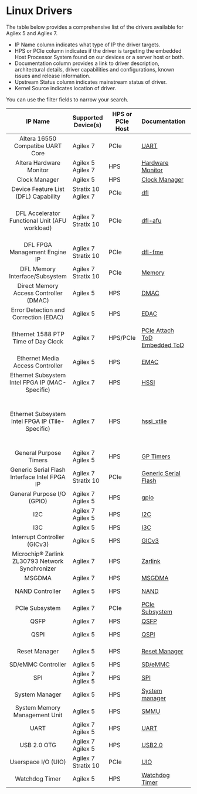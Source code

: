 # Linux Drivers

The table below provides a comprehensive list of the drivers available for Agilex 5 and Agilex 7.

* IP Name column indicates what type of IP the driver targets.  
* HPS or PCIe column indicates if the driver is targeting the embedded Host Processor System found on our devices or a server host or both.
* Documentation column provides a link to driver description, architectural details, driver capabilities and configurations, known issues and release information.
* Upstream Status column indicates mainstream status of driver.
* Kernel Source indicates location of driver.

You can use the filter fields to narrow your search.

| **IP Name** | Supported Device(s) |  HPS or PCIe Host | Documentation | Upstream Status | Kernel Source|
| :-------:|-----------|-----------------|:---------------|:----------:|---------------------- |
| Altera 16550 Compatibe UART Core  | Agilex 7 | PCIe | [UART](../linux-dfl/uart_16550/uart_16550.md) | Yes | [8250_dfl](https://github.com/OFS/linux-dfl/blob/master/drivers/tty/serial/8250/8250_dfl.c) |
| Altera Hardware Monitor | Agilex 5 <br>Agilex 7 | HPS | [Hardware Monitor](../linux-embedded/hwmon/hwmon.md) | No | [Hwmon driver](https://github.com/altera-opensource/linux-socfpga/blob/HEAD/drivers/hwmon/soc64-hwmon.c) |
| Clock Manager | Agilex 5 | HPS |[Clock Manager](../linux-embedded/clock_manager/clock_manager.md) | No | [clk_agilex5](https://github.com/altera-opensource/linux-socfpga/blob/socfpga-6.1.55-lts/drivers/clk/socfpga/clk-agilex5.c) |
| Device Feature List  (DFL) Capability | Stratix 10 <br> Agilex 7 | PCIe | [dfl](../linux-dfl/dfl/dfl.md) | Yes | [dfl](https://github.com/OFS/linux-dfl/blob/master/drivers/fpga/dfl.c) |
| DFL Accelerator Functional Unit (AFU workload) | Agilex 7 <br> Stratix 10 | PCIe | [dfl-afu](../linux-dfl/dfl_afu/dfl_afu.md) | Yes | [dfl-afu-dma-region](https://git.kernel.org/pub/scm/linux/kernel/git/torvalds/linux.git/tree/drivers/fpga/dfl-afu-dma-region.c?h=master)<br>[dfl-afu-error](https://git.kernel.org/pub/scm/linux/kernel/git/torvalds/linux.git/tree/drivers/fpga/dfl-afu-error.c?h=master)<br>[dfl-afu-region](https://git.kernel.org/pub/scm/linux/kernel/git/torvalds/linux.git/tree/drivers/fpga/dfl-afu-region.c?h=master)<br>[dfl-afu-main](https://git.kernel.org/pub/scm/linux/kernel/git/torvalds/linux.git/tree/drivers/fpga/dfl-afu-main.c?h=master)|
| DFL FPGA Management Engine IP |  Agilex 7 <br>Stratix 10 | PCIe | [dfl-fme](../linux-dfl/dfl_fme/dfl_fme.md) | Yes | [dfl-fme-mgr](https://git.kernel.org/pub/scm/linux/kernel/git/stable/linux.git/tree/drivers/fpga/fpga-mgr.c) <br> [dfl-fme-br](https://git.kernel.org/pub/scm/linux/kernel/git/stable/linux.git/tree/drivers/fpga/dfl-fme-br.c)<br>[dfl-fme-region](https://git.kernel.org/pub/scm/linux/kernel/git/stable/linux.git/tree/drivers/fpga/dfl-fme-region.c)|
| DFL Memory Interface/Subsystem | Agilex 7<br>Stratix 10  | PCIe | [Memory](../linux-dfl/dfl_emif/dfl_emif.md) | Yes | [dfl-emif](https://git.kernel.org/pub/scm/linux/kernel/git/torvalds/linux.git/tree/drivers/memory/dfl-emif.c?h=master) |
| Direct Memory Access Controller (DMAC) | Agilex 5 | HPS|  [DMAC](../linux-embedded/dma/dma.md) | Yes | [dmac](https://git.kernel.org/pub/scm/linux/kernel/git/torvalds/linux.git/tree/drivers/dma/dw-axi-dmac/dw-axi-dmac-platform.c) |
| Error Detection and Correction (EDAC) | Agilex 5 | HPS | [EDAC](../linux-embedded/edac/edac.md) | Yes | [altera_edac](https://git.kernel.org/pub/scm/linux/kernel/git/torvalds/linux.git/tree/drivers/edac/altera_edac.c) |
| Ethernet 1588 PTP Time of Day Clock | Agilex 7 | HPS/PCIe | [PCIe Attach ToD](../linux-dfl/ptp_dfl_tod/ptp_dfl_tod.md)  <br> [Embedded ToD](../linux-embedded/ptp_tod/ptp_emb_tod.md) | Yes  | [ToD PCIe-Attach driver ](https://github.com/OFS/linux-dfl/blob/master/drivers/ptp/ptp_dfl_tod.c) <br> [ToD Embedded driver ](https://github.com/altera-opensource/linux-socfpga/blob/socfpga-6.1.55-lts/drivers/net/ethernet/altera/intel_fpga_tod.c) |
| Ethernet Media Access Controller | Agilex 5 | HPS | [EMAC](../linux-embedded/emac/emac.md) | No | [dwxgmac2_core](https://github.com/altera-opensource/linux-socfpga/blob/socfpga-6.1.55-lts/drivers/net/ethernet/stmicro/stmmac/dwxgmac2_core.c) |
| Ethernet Subsystem Intel FPGA IP (MAC-Specific) | Agilex 7 | HPS | [HSSI](../linux-embedded/hssi/hssi.md) | No | [intel_fpga_hssiss](https://github.com/altera-opensource/linux-socfpga/blob/socfpga-5.15.90-lts-ftile-1588ptp/drivers/net/ethernet/altera/intel_fpga_hssiss.c) |
| Ethernet Subsystem Intel FPGA IP (Tile-Specific)  | Agilex 7 | HPS | [hssi_xtile](../linux-embedded/hssi_xtile/hssi_xtile.md) | No | [eth_main]( https://github.com/altera-opensource/linux-socfpga/blob/socfpga-5.15.90-lts-ftile-1588ptp/drivers/net/ethernet/altera/intel_fpga_eth_main.c) <br> [etile_fec]( https://github.com/altera-opensource/linux-socfpga/blob/socfpga-5.15.90-lts-ftile-1588ptp/drivers/net/ethernet/altera/intel_fpga_etile_fec.c) <br> [etile_driver]( https://github.com/altera-opensource/linux-socfpga/blob/socfpga-5.15.90-lts-ftile-1588ptp/drivers/net/ethernet/altera/intel_fpga_etile_driver.c) <br> [etile_ethtool]( https://github.com/altera-opensource/linux-socfpga/blob/socfpga-5.15.90-lts-ftile-1588ptp/drivers/net/ethernet/altera/intel_fpga_hssi_etile_ethtool.c) <br> [ftile_ethtool]( https://github.com/altera-opensource/linux-socfpga/blob/socfpga-5.15.90-lts-ftile-1588ptp/drivers/net/ethernet/altera/intel_fpga_hssi_ftile_ethtool.c) <br> [ftile_fec]( https://github.com/altera-opensource/linux-socfpga/blob/socfpga-5.15.90-lts-ftile-1588ptp/drivers/net/ethernet/altera/intel_fpga_hssi_ftile_fec.c) <br> [ftile_driver]( https://github.com/altera-opensource/linux-socfpga/blob/socfpga-5.15.90-lts-ftile-1588ptp/drivers/net/ethernet/altera/intel_fpga_ftile_driver.c) |
| General Purpose Timers | Agilex 7 <br> Agilex 5 | HPS | [GP Timers](../linux-embedded/apb_timers/apb_timers.md) | Yes | [dw_apb_timer](https://github.com/torvalds/linux/blob/master/drivers/clocksource/dw_apb_timer.c) |
| Generic Serial Flash Interface Intel FPGA IP | Agilex 7<br>Stratix 10 | PCIe | [Generic Serial Flash](../linux-dfl/spi_altera_dfl/spi_altera_dfl.md)| Yes | [spi](https://git.kernel.org/pub/scm/linux/kernel/git/torvalds/linux.git/tree/drivers/spi/)|
| General Purpose I/O (GPIO) | Agilex 7 <br> Agilex 5 | HPS | [gpio](../linux-embedded/gpio/gpio.md) | Yes | [gpio-dwapb](https://git.kernel.org/pub/scm/linux/kernel/git/torvalds/linux.git/tree/drivers/gpio/gpio-dwapb.c?h=master) |
|  I2C | Agilex 7 <br> Agilex 5 | HPS | [I2C](../linux-embedded/i2c/i2c.md) | Yes | [I2c driver](https://git.kernel.org/pub/scm/linux/kernel/git/torvalds/linux.git/tree/drivers/i2c) |
|  I3C | Agilex 5 | HPS | [I3C](../linux-embedded/i3c/i3c.md) | Yes | [I3c driver](https://git.kernel.org/pub/scm/linux/kernel/git/torvalds/linux.git/tree/drivers/i3c/master/dw-i3c-master.c) |
| Interrupt Controller (GICv3)  | Agilex 5 | HPS | [GICv3](../linux-embedded/interrupt_controller_GICv3/irq_gic_v3.md) | Yes | [GICv3 driver](https://git.kernel.org/pub/scm/linux/kernel/git/torvalds/linux.git/tree/drivers/irqchip/irq-gic-v3.c) |
|Microchip&reg; Zarlink ZL30793 Network Synchronizer | Agilex 7 | HPS | [Zarlink](../linux-embedded/zarlink_clock_synchronizer/zarlink_clock_synchronizer.md) | No | [Zarlink driver ](https://github.com/altera-opensource/linux-socfpga/tree/socfpga-5.15.90-lts-ftile-1588ptp/drivers/net/ethernet/altera) |
| MSGDMA  | Agilex 7 | HPS | [MSGDMA](../linux-embedded/msgdma/msgdma.md) | No | [MSGDMA driver](https://github.com/altera-opensource/linux-socfpga/blob/socfpga-6.1.55-lts/drivers/dma/altera-msgdma.c) |
| NAND Controller | Agilex 5 | HPS | [NAND](../linux-embedded/nand/nand.md) | Yes | [cadence-nand-controller](https://github.com/torvalds/linux/blob/master/drivers/mtd/nand/raw/cadence-nand-controller.c) |
|PCIe Subsystem | Agilex 7 | PCIe |[PCIe Subsystem](../linux-dfl/dfl_pci/dfl_pci.md) | Yes | [dfl-pcie](https://git.kernel.org/pub/scm/linux/kernel/git/torvalds/linux.git/tree/drivers/fpga/dfl-pci.c?h=master)|
| QSFP  | Agilex 7 | HPS | [QSFP](../linux-embedded/qsfp/qsfp.md) | No | [qsfp](https://github.com/altera-opensource/linux-socfpga/blob/socfpga-5.15.90-lts-ftile-1588ptp/drivers/net/phy/qsfp.c) |
| QSPI  | Agilex 5 | HPS | [QSPI](../linux-embedded/qspi/qspi.md) | No | [spi-cadence-quadspi](https://github.com/altera-opensource/linux-socfpga/blob/socfpga-6.1.55-lts/drivers/spi/spi-cadence-quadspi.c) |
| Reset Manager  | Agilex 5 | HPS | [Reset Manager](../linux-embedded/reset_manager/reset_manager.md) | No | [Reset Manager driver](https://github.com/altera-opensource/linux-socfpga/blob/socfpga-6.1.55-lts/drivers/reset/reset-simple.c) |
| SD/eMMC Controller  | Agilex 5 | HPS | [SD/eMMC](../linux-embedded/sd-emmc/sd-emmc.md) | Yes | [SD/eMMC driver](https://git.kernel.org/pub/scm/linux/kernel/git/torvalds/linux.git/tree/drivers/mmc/host/sdhci-cadence.c) |
| SPI  | Agilex 7<br> Agilex 5 | HPS | [SPI](../linux-embedded/spi/spi.md) | Yes | [SPI driver](https://git.kernel.org/pub/scm/linux/kernel/git/torvalds/linux.git/tree/drivers/spi) |
| System Manager  | Agilex 5 | HPS | [System manager](../linux-embedded/system_manager/system_manager.md) | Yes | [sysmgr](https://github.com/torvalds/linux/blob/master/drivers/mfd/altera-sysmgr.c) |
| System Memory Management Unit  | Agilex 5 | HPS |[SMMU](../linux-embedded/smmu/smmu.md) | Yes | [SMMU driver](https://git.kernel.org/pub/scm/linux/kernel/git/torvalds/linux.git/tree/drivers/iommu/arm/arm-smmu-v3) |
| UART | Agilex 7 <br> Agilex 5 | HPS | [UART](../linux-embedded/uart/uart.md) | Yes | [UART driver](https://git.kernel.org/pub/scm/linux/kernel/git/torvalds/linux.git/tree/drivers/tty/serial/8250/8250_dw.c)|
| USB 2.0 OTG | Agilex 7 <br> Agilex 5 | HPS | [USB2.0](../linux-embedded/usb2_0_otg/usb_2_0_otg.md) | Yes | [USB 2.0 driver ](https://git.kernel.org/pub/scm/linux/kernel/git/torvalds/linux.git/tree/drivers/usb/dwc2) |
| Userspace I/O (UIO) | Agilex 7 <br>Stratix 10 | PCIe | [UIO](../linux-dfl/uio_dfl/uio_dfl.md) | Yes | [UIO driver](https://git.kernel.org/pub/scm/linux/kernel/git/torvalds/linux.git/tree/drivers/uio/uio_dfl.c) |
| Watchdog Timer  | Agilex 5 | HPS | [Watchdog Timer](../linux-embedded/watchdog_timers/watchdog_timers.md) | Yes | [dw_wdt ](https://github.com/torvalds/linux/blob/master/drivers/watchdog/dw_wdt.c) |

